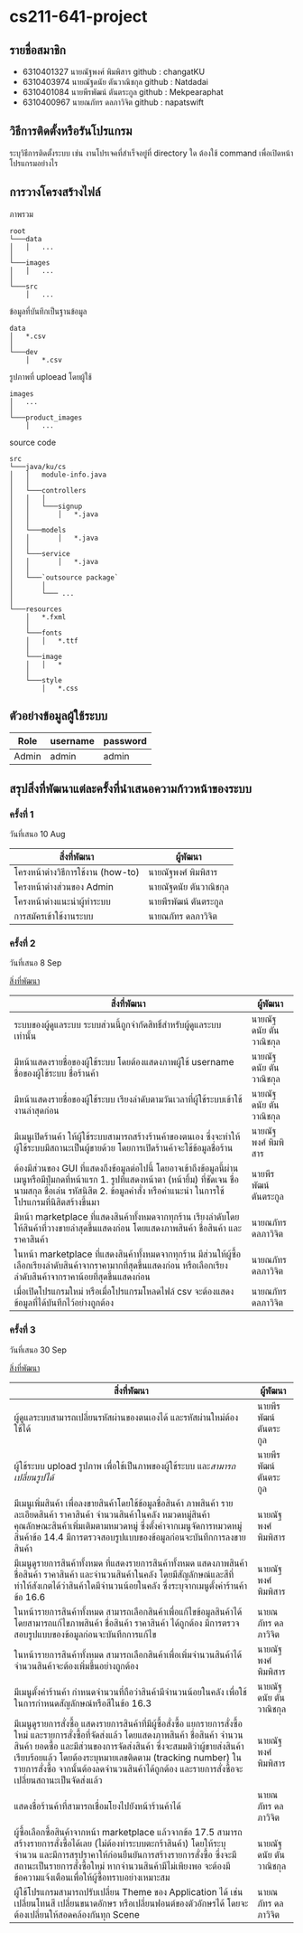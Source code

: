 # cs211-641-project

## รายชื่อสมาชิก
* 6310401327 นายณัฐพงศ์ พิมพิสาร github : changatKU
* 6310403974 นายณัฐดนัย ตันวาณิชกุล github : Natdadai  
* 6310401084 นายพีรพัฒน์ ตันตระกูล github : Mekpearaphat
* 6310400967 นายณภัทร ดลภาวิจิต github : napatswift


## วิธีการติดตั้งหรือรันโปรแกรม
ระบุวิธีการติดตั้งระบบ เช่น งานโปรเจคที่สำเร็จอยู่ที่ directory ใด ต้องใช้ command เพื่อเปิดหน้าโปรแกรมอย่างไร


## การวางโครงสร้างไฟล์

ภาพรวม
```
root
└───data
│   │   ...
│
└───images
│   │   ...
│
└───src
    │   ...
```

ข้อมูลที่บันทึกเป็นฐานข้อมูล

```
data
│   *.csv
│
└───dev
    │   *.csv
```

รูปภาพที่ uploead โดยผู้ใช้

```
images
│   ...
│
└───product_images
    │   ...
```

source code

```
src
└───java/ku/cs
│   │   module-info.java
│   │
│   └───controllers
│   │   │
│   │   └───signup
│   │       │   *.java
│   │
│   └───models
│   │       │   *.java
│   │
│   └───service
│   │       │   *.java
│   │
│   └───`outsource package`
│       │
│       └─── ...
│
└───resources
    │   *.fxml
    │
    └───fonts
    │   │   *.ttf
    │
    └───image
    │   │   *
    │
    └───style
        │   *.css
```

## ตัวอย่างข้อมูลผู้ใช้ระบบ

|Role|username|password|
|---|----|---|
|Admin|admin|admin|

## สรุปสิ่งที่พัฒนาแต่ละครั้งที่นำเสนอความก้าวหน้าของระบบ

### ครั้งที่ 1 

วันที่เสนอ 10 Aug

|สิ่งที่พัฒนา                      |ผู้พัฒนา              |
|-----------------------------|-------------------|
|โครงหน้าต่างวิธีการใช้งาน (how-to)| นายณัฐพงศ์ พิมพิสาร  |
|โครงหน้าต่างส่วนของ Admin       | นายณัฐดนัย ตันวาณิชกุล|
|โครงหน้าต่างแนะนำผู้ทำระบบ       | นายพีรพัฒน์ ตันตระกูล |
|การสมัครเข้าใช้งานระบบ          | นายณภัทร ดลภาวิจิต  |

### ครั้งที่ 2

วันที่เสนอ 8 Sep

[สิ่งที่พัฒนา](https://github.com/CS211-641/project-641-mercury/milestone/1?closed=1)

|สิ่งที่พัฒนา|ผู้พัฒนา|
|---|---|
|ระบบของผู้ดูแลระบบ ระบบส่วนนี้ถูกจำกัดสิทธิ์สำหรับผู้ดูแลระบบเท่านั้น|นายณัฐดนัย ตันวาณิชกุล|
|มีหน้าแสดงรายชื่อของผู้ใช้ระบบ โดยต้องแสดงภาพผู้ใช้ username ชื่อของผู้ใช้ระบบ ชื่อร้านค้า|นายณัฐดนัย ตันวาณิชกุล|
|มีหน้าแสดงรายชื่อของผู้ใช้ระบบ เรียงลำดับตามวันเวลาที่ผู้ใช้ระบบเข้าใช้งานล่าสุดก่อน|นายณัฐดนัย ตันวาณิชกุล|
มีเมนูเปิดร้านค้า ให้ผู้ใช้ระบบสามารถสร้างร้านค้าของตนเอง ซึ่งจะทำให้ผู้ใช้ระบบมีสถานะเป็นผู้ขายด้วย โดยการเปิดร้านค้าจะใช้ข้อมูลชื่อร้าน|นายณัฐพงศ์ พิมพิสาร|
|ต้องมีส่วนของ GUI ที่แสดงถึงข้อมูลต่อไปนี้ โดยอาจเข้าถึงข้อมูลนี้ผ่านเมนูหรือมีปุ่มกดที่หน้าแรก 1. รูปที่แสดงหน้าตา (หน้ายิ้ม) ที่ชัดเจน ชื่อ นามสกุล ชื่อเล่น รหัสนิสิต 2. ข้อมูลคำสั่ง หรือคำแนะนำ ในการใช้โปรแกรมที่นิสิตสร้างขึ้นมา|นายพีรพัฒน์ ตันตระกูล|
|มีหน้า marketplace ที่แสดงสินค้าทั้งหมดจากทุกร้าน เรียงลำดับโดยให้สินค้าที่วางขายล่าสุดขึ้นแสดงก่อน โดยแสดงภาพสินค้า ชื่อสินค้า และราคาสินค้า|นายณภัทร ดลภาวิจิต|
|ในหน้า marketplace ที่แสดงสินค้าทั้งหมดจากทุกร้าน มีส่วนให้ผู้ซื้อเลือกเรียงลำดับสินค้าจากราคามากที่สุดขึ้นแสดงก่อน หรือเลือกเรียงลำดับสินค้าจากราคาน้อยที่สุดขึ้นแสดงก่อน|นายณภัทร ดลภาวิจิต|
|เมื่อเปิดโปรแกรมใหม่ หรือเมื่อโปรแกรมโหลดไฟล์ csv จะต้องแสดงข้อมูลที่ได้บันทึกไว้อย่างถูกต้อง|นายณภัทร ดลภาวิจิต|

### ครั้งที่ 3 

วันที่เสนอ 30 Sep

[สิ่งที่พัฒนา](https://github.com/CS211-641/project-641-mercury/milestone/2?closed=1)

|สิ่งที่พัฒนา|ผู้พัฒนา|
|---|---|
ผู้ดูแลระบบสามารถเปลี่ยนรหัสผ่านของตนเองได้ และรหัสผ่านใหม่ต้องใช้ได้|นายพีรพัฒน์ ตันตระกูล
ผู้ใช้ระบบ upload รูปภาพ เพื่อใช้เป็นภาพของผู้ใช้ระบบ และ*สามารถเปลี่ยนรูปได้*|นายพีรพัฒน์ ตันตระกูล
|มีเมนูเพิ่มสินค้า เพื่อลงขายสินค้าโดยใช้ข้อมูลชื่อสินค้า ภาพสินค้า รายละเอียดสินค้า ราคาสินค้า จำนวนสินค้าในคลัง หมวดหมู่สินค้า คุณลักษณะสินค้าเพิ่มเติมตามหมวดหมู่ ซึ่งตั้งค่าจากเมนูจัดการหมวดหมู่สินค้าข้อ 14.4 มีการตรวจสอบรูปแบบของข้อมูลก่อนจะบันทึกการลงขายสินค้า|นายณัฐพงศ์ พิมพิสาร|
|มีเมนูดูรายการสินค้าทั้งหมด ที่แสดงรายการสินค้าทั้งหมด แสดงภาพสินค้า ชื่อสินค้า ราคาสินค้า และจำนวนสินค้าในคลัง โดยมีสัญลักษณ์และสีที่ทำให้สังเกตได้ว่าสินค้าใดมีจำนวนน้อยในคลัง ซึ่งระบุจากเมนูตั้งค่าร้านค้า ข้อ 16.6|นายณัฐพงศ์ พิมพิสาร|
ในหน้ารายการสินค้าทั้งหมด สามารถเลือกสินค้าเพื่อแก้ไขข้อมูลสินค้าได้ โดยสามารถแก้ไขภาพสินค้า ชื่อสินค้า ราคาสินค้า ได้ถูกต้อง มีการตรวจสอบรูปแบบของข้อมูลก่อนจะบันทึกการแก้ไข|นายณภัทร ดลภาวิจิต
ในหน้ารายการสินค้าทั้งหมด สามารถเลือกสินค้าเพื่อเพิ่มจำนวนสินค้าได้ จำนวนสินค้าจะต้องเพิ่มขึ้นอย่างถูกต้อง|นายณัฐพงศ์ พิมพิสาร|
มีเมนูตั้งค่าร้านค้า กำหนดจำนวนที่ถือว่าสินค้ามีจำนวนน้อยในคลัง เพื่อใช้ในการกำหนดสัญลักษณ์หรือสีในข้อ 16.3|นายณัฐดนัย ตันวาณิชกุล|
มีเมนูดูรายการสั่งซื้อ แสดงรายการสินค้าที่มีผู้ซื้อสั่งซื้อ แยกรายการสั่งซื้อใหม่ และรายการสั่งซื้อที่จัดส่งแล้ว โดยแสดงภาพสินค้า ชื่อสินค้า จำนวนสินค้า ยอดซื้อ และมีส่วนของการจัดส่งสินค้า ซึ่งจะสมมติว่าผู้ขายส่งสินค้าเรียบร้อยแล้ว โดยต้องระบุหมายเลขติดตาม (tracking number) ในรายการสั่งซื้อ จากนั้นต้องลดจำนวนสินค้าได้ถูกต้อง และรายการสั่งซื้อจะเปลี่ยนสถานะเป็นจัดส่งแล้ว|นายณัฐพงศ์ พิมพิสาร
แสดงชื่อร้านค้าที่สามารถเชื่อมโยงไปยังหน้าร้านค้าได้|นายณภัทร ดลภาวิจิต
ผู้ซื้อเลือกซื้อสินค้าจากหน้า marketplace แล้วจากข้อ 17.5 สามารถสร้างรายการสั่งซื้อได้เลย (ไม่ต้องทำระบบตะกร้าสินค้า) โดยให้ระบุจำนวน และมีการสรุปราคาให้ก่อนยืนยันการสร้างรายการสั่งซื้อ ซึ่งจะมีสถานะเป็นรายการสั่งซื้อใหม่ หากจำนวนสินค้ามีไม่เพียงพอ จะต้องมีข้อความแจ้งเตือนเพื่อให้ผู้ซื้อทราบอย่างเหมาะสม|นายณัฐดนัย ตันวาณิชกุล
ผู้ใช้โปรแกรมสามารถปรับเปลี่ยน Theme ของ Application ได้ เช่น เปลี่ยนโทนสี เปลี่ยนขนาดอักษร หรือเปลี่ยนฟอนต์ของตัวอักษรได้ โดยจะต้องเปลี่ยนให้สอดคล้องกันทุก Scene|นายณภัทร ดลภาวิจิต

